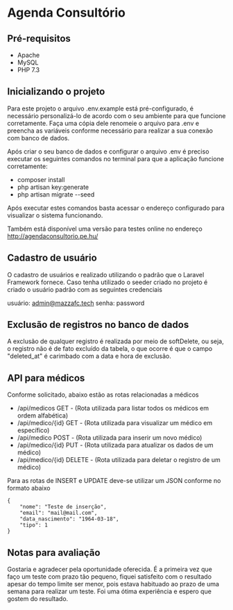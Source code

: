 # Agenda Consultório

## Pré-requisitos

- Apache
- MySQL
- PHP 7.3

## Inicializando o projeto

Para este projeto o arquivo .env.example está pré-configurado, é necessário personalizá-lo de acordo com o seu ambiente para que funcione corretamente. Faça uma cópia dele renomeie o arquivo para .env e preencha as variáveis conforme necessário para realizar a sua conexão com banco de dados.

Após criar o seu banco de dados e configurar o arquivo .env é preciso executar os seguintes comandos no terminal para que a aplicação funcione corretamente:
- composer install
- php artisan key:generate
- php artisan migrate --seed

Após executar estes comandos basta acessar o endereço configurado para visualizar o sistema funcionando.

Também está disponível uma versão para testes online no endereço http://agendaconsultorio.pe.hu/

## Cadastro de usuário

O cadastro de usuários e realizado utilizando o padrão que o Laravel Framework fornece.
Caso tenha utilizado o seeder criado no projeto é criado o usuário padrão com as seguintes credenciais

usuário: admin@mazzafc.tech
senha: password

## Exclusão de registros no banco de dados

A exclusão de qualquer registro é realizada por meio de softDelete, ou seja, o registro não é de fato excluído da tabela, o que ocorre é que o campo "deleted_at" é carimbado com a data e hora de exclusão.

## API para médicos

Conforme solicitado, abaixo estão as rotas relacionadas a médicos

- /api/medicos GET - (Rota utilizada para listar todos os médicos em ordem alfabética)
- /api/medico/{id} GET - (Rota utilizada para visualizar um médico em específico)
- /api/medico POST - (Rota utilizada para inserir um novo médico)
- /api/medico/{id} PUT - (Rota utilizada para atualizar os dados de um médico)
- /api/medico/{id} DELETE - (Rota utilizada para deletar o registro de um médico)

Para as rotas de INSERT e UPDATE deve-se utilizar um JSON conforme no formato abaixo

```
{
    "nome": "Teste de inserção",
    "email": "mail@mail.com",
    "data_nascimento": "1964-03-18",
    "tipo": 1
}
```

## Notas para avaliação

Gostaria e agradecer pela oportunidade oferecida.
É a primeira vez que faço um teste com prazo tão pequeno, fiquei satisfeito com o resultado apesar do tempo limite ser menor, pois estava habituado ao prazo de uma semana para realizar um teste. Foi uma ótima experiência e espero que gostem do resultado.
